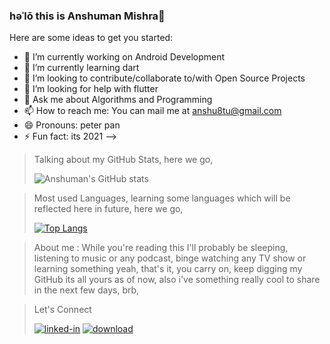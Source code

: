### həˈlō this is Anshuman Mishra👋

Here are some ideas to get you started:

- 🔭 I’m currently working on Android Development
- 🌱 I’m currently learning dart
- 👯 I’m looking to contribute/collaborate to/with Open Source Projects
- 🤔 I’m looking for help with flutter
- 💬 Ask me about Algorithms and Programming
- 📫 How to reach me: You can mail me at anshu8tu@gmail.com
- 😄 Pronouns: peter pan
- ⚡ Fun fact: its 2021
-->


> Talking about my GitHub Stats, here we go,
>
>![Anshuman's GitHub stats](https://github-readme-stats.vercel.app/api?username=ansh8tu&theme=midnight-purple&show_icons=true) 

> Most used Languages, learning some languages which will be reflected here in future, here we go,  
>
>[![Top Langs](https://github-readme-stats.vercel.app/api/top-langs/?username=ansh8tu&theme=midnight-purple&layout=compact)](https://github.com/ansh8tu/github-readme-stats)


> About me :
> While you're reading this I'll probably be sleeping, listening to music or any podcast, binge watching any TV show or learning something yeah, that's it, you carry on, keep    digging my GitHub its all yours as of now, also i've something really cool to share in the next few days, brb, 

> Let's Connect
> 
> <a href="https://www.linkedin.com/in/anshuman-mishra-67b7a5190/"><img src="https://i.ibb.co/72mMsGc/linked-in.jpg" alt="linked-in" border="0"></a>  <a href="https://discordapp.com/users/748813142234234911/"><img src="https://i.ibb.co/hVNgVt8/download.jpg" alt="download" border="0"></a>
